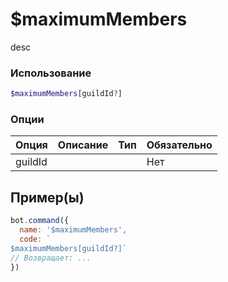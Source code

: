 # $maximumMembers
desc
### Использование
```php
$maximumMembers[guildId?]
```

### Опции

| Опция | Описание | Тип | Обязательно |
|--------|-------------|------|----------|
| guildId |  |  | Нет |  
## Пример(ы)

```javascript
bot.command({
  name: '$maximumMembers',
  code: `
$maximumMembers[guildId?]`
// Возвращает: ...
})
```